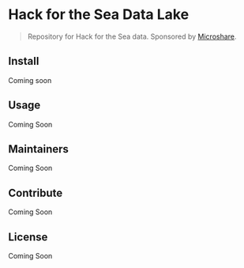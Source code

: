 # Hack for the Sea Data Lake

> Repository for Hack for the Sea data. Sponsored by [Microshare](https://microshare.io).

## Install

Coming soon

## Usage

Coming Soon

## Maintainers

Coming Soon

## Contribute

Coming Soon

## License

Coming Soon
